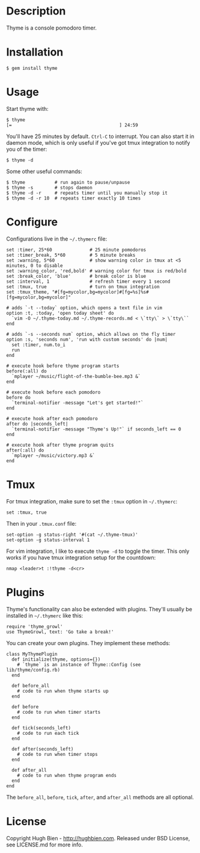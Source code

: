 # Description

Thyme is a console pomodoro timer.

# Installation

    $ gem install thyme

# Usage

Start thyme with:

    $ thyme
    [=                                        ] 24:59

You'll have 25 minutes by default. `Ctrl-C` to interrupt. You can also start
it in daemon mode, which is only useful if you've got tmux integration to notify
you of the timer:

    $ thyme -d

Some other useful commands:

    $ thyme           # run again to pause/unpause
    $ thyme -s        # stops daemon
    $ thyme -d -r     # repeats timer until you manually stop it
    $ thyme -d -r 10  # repeats timer exactly 10 times

# Configure

Configurations live in the `~/.thymerc` file:

    set :timer, 25*60              # 25 minute pomodoros
    set :timer_break, 5*60         # 5 minute breaks
    set :warning, 5*60             # show warning color in tmux at <5 minutes, 0 to disable
    set :warning_color, 'red,bold' # warning color for tmux is red/bold
    set :break_color, 'blue'       # break color is blue
    set :interval, 1               # refresh timer every 1 second
    set :tmux, true                # turn on tmux integration
    set :tmux_theme, "#[fg=mycolor,bg=mycolor]#[fg=%s]%s#[fg=mycolor,bg=mycolor]"

    # adds `-t --today` option, which opens a text file in vim
    option :t, :today, 'open today sheet' do
      `vim -O ~/.thyme-today.md ~/.thyme-records.md < \`tty\` > \`tty\``
    end

    # adds `-s --seconds num` option, which allows on the fly timer
    option :s, 'seconds num', 'run with custom seconds' do |num|
      set :timer, num.to_i
      run
    end

    # execute hook before thyme program starts
    before(:all) do
      `mplayer ~/music/flight-of-the-bumble-bee.mp3 &`
    end

    # execute hook before each pomodoro
    before do
      `terminal-notifier -message "Let's get started!"`
    end

    # execute hook after each pomodoro
    after do |seconds_left|
      `terminal-notifier -message "Thyme's Up!"` if seconds_left == 0
    end

    # execute hook after thyme program quits
    after(:all) do
      `mplayer ~/music/victory.mp3 &`
    end

# Tmux

For tmux integration, make sure to set the `:tmux` option in `~/.thymerc`:

    set :tmux, true

Then in your `.tmux.conf` file:

    set-option -g status-right '#(cat ~/.thyme-tmux)'
    set-option -g status-interval 1

For vim integration, I like to execute `thyme -d` to toggle the timer. This only
works if you have tmux integration setup for the countdown:

    nmap <leader>t :!thyme -d<cr>

# Plugins

Thyme's functionality can also be extended with plugins. They'll usually be installed
in `~/.thymerc` like this:

    require 'thyme_growl'
    use ThymeGrowl, text: 'Go take a break!'

You can create your own plugins. They implement these methods:

    class MyThymePlugin
      def initialize(thyme, options={})
        # `thyme` is an instance of Thyme::Config (see lib/thyme/config.rb)
      end

      def before_all
        # code to run when thyme starts up
      end

      def before
        # code to run when timer starts
      end

      def tick(seconds_left)
        # code to run each tick
      end

      def after(seconds_left)
        # code to run when timer stops
      end

      def after_all
        # code to run when thyme program ends
      end
    end

The `before_all`, `before`, `tick`, `after`, and `after_all` methods are all optional.

# License

Copyright Hugh Bien - http://hughbien.com.
Released under BSD License, see LICENSE.md for more info.
